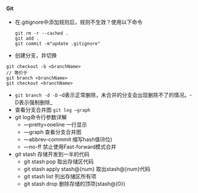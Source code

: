 #### Git

+ 在.gitignore中添加规则后，规则不生效？使用以下命令

  ```
  git rm -r --cached .
  git add .
  git commit -m"update .gitignore"
  ```

+ 创建分支，并切换

```
git checkout -b <branchName>
// 等价于
git branch <branchName>
git checkout <branchName>
```

+ ```git branch -d -D``` -d表示正常删除，未合并的分支会出现删除不了的情况。-D表示强制删除_
+ 查看分支合并图 ```git log —graph```
+ git log命令行参数详解
  - —pretty=oneline  一行显示
  - —graph 查看分支合并图
  - —abbrev-commmit 缩写hash值(8位)
  - —no-ff 禁止使用Fast-forward模式合并
+ git stash 存储开发到一半的代码
  + git stash pop 取出存储区代码
  + git stash apply stash@{num} 取出stash@{num}代码
  + git stash list 列出存储区所有项
  + git stash drop 删除存储的顶项(stash@{0})



